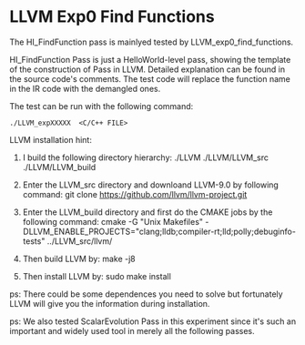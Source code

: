 # LLVM Exp0 Find Functions

The HI_FindFunction pass is mainlyed tested by LLVM_exp0_find_functions. 

HI_FindFunction Pass is just a HelloWorld-level pass, showing the template of the construction of Pass in LLVM. 
Detailed explanation can be found in the source code's comments.
The test code will replace the function name in the IR code with the demangled ones.

The test can be run with the following command:

    ./LLVM_expXXXXX  <C/C++ FILE>

    

LLVM installation hint:

1. I build the following directory hierarchy:
   ./LLVM
   ./LLVM/LLVM_src
   ./LLVM/LLVM_build

2. Enter the LLVM_src directory and downloand LLVM-9.0 by following command:
   git clone https://github.com/llvm/llvm-project.git

3. Enter the LLVM_build directory and first do the CMAKE jobs by the following command:
   cmake -G "Unix Makefiles" -DLLVM_ENABLE_PROJECTS="clang;lldb;compiler-rt;lld;polly;debuginfo-tests" ../LLVM_src/llvm/

4. Then build LLVM by:
   make -j8

5. Then install LLVM by:
   sudo make install

ps: There could be some dependences you need to solve but fortunately LLVM will give you the information during installation.

ps: We also tested ScalarEvolution Pass in this experiment since it's such an important and widely used tool in merely all the following passes. 
